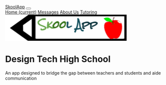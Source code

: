 <html>
  <body>
    <nav class="navbar navbar-expand-lg navbar-light bg-light">
  <a class="navbar-brand" href="#">SkoolApp</a>
  <button class="navbar-toggler" type="button" data-toggle="collapse" data-target="#navbarNavAltMarkup" aria-controls="navbarNavAltMarkup" aria-expanded="false" aria-label="Toggle navigation">
    <span class="navbar-toggler-icon"></span>
  </button>
  <div class="collapse navbar-collapse" id="navbarNavAltMarkup">
    <div class="navbar-nav">
      <a class="nav-item nav-link active" href="#">Home <span class="sr-only">(current)</span></a>
      <a class="nav-item nav-link" href="#">Messages</a>
      <a class="nav-item nav-link" href="https://favorjeremiah.wixsite.com/mysite">About Us</a>
      <a class="nav-item nav-link disabled" href="#">Tutoring</a>
    </div>
  </div>
  </nav>
   <img src="Untitled drawing (4).png"/> 
   <h1>Design Tech High School</h1>
   <p>An app designed to bridge the gap between teachers and students and aide communication</p>
  </body>
</html>
